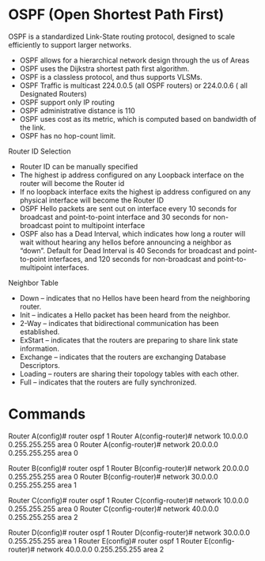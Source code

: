 # OSPF (Open Shortest Path First)

OSPF is a standardized Link-State routing protocol, designed to scale efficiently to support larger networks.
-	OSPF allows for a hierarchical network design through the us of Areas
-	OSPF uses the Dijkstra shortest path first algorithm.
-	OSPF is a classless protocol, and thus supports VLSMs.
-	OSPF Traffic is multicast 224.0.0.5 (all OSPF routers) or 224.0.0.6 ( all Designated Routers)
-	OSPF support only IP routing
-	OSPF administrative distance is 110
-	OSPF uses cost as its metric, which is computed based on bandwidth of the link. 
-	OSPF has no hop-count limit.

Router ID Selection
-	Router ID can be manually specified
-	The highest ip address configured on any Loopback interface on the router will become the Router id
-	If no loopback interface exits the highest ip address configured on any physical interface will become the Router ID
-	OSPF Hello packets are sent out on interface every 10 seconds for broadcast  and point-to-point interface and 30 seconds for non-broadcast point to multipoint interface
-	OSPF also has a Dead Interval, which indicates how long a router will wait without hearing any hellos before announcing a neighbor as “down”. Default for Dead Interval is 40 Seconds for broadcast and point-to-point interfaces, and 120 seconds for non-broadcast and point-to-multipoint interfaces.

Neighbor Table
-	Down – indicates that no Hellos have been heard from the neighboring router.
-	Init – indicates a Hello packet has been heard from the neighbor.
-	2-Way – indicates that bidirectional communication has been established.
-	ExStart – indicates that the routers are preparing to share link state information.
-	Exchange – indicates that the routers are exchanging Database Descriptors.
-	Loading – routers are sharing their topology tables with each other.
-	Full – indicates that the routers are fully synchronized.

# Commands

Router A(config)# router ospf 1
Router A(config-router)# network 10.0.0.0 0.255.255.255 area 0
Router A(config-router)# network 20.0.0.0 0.255.255.255 area 0

Router B(config)# router ospf 1
Router B(config-router)# network 20.0.0.0 0.255.255.255 area 0
Router B(config-router)# network 30.0.0.0 0.255.255.255 area 1

Router C(config)# router ospf 1
Router C(config-router)# network 10.0.0.0 0.255.255.255 area 0
Router C(config-router)# network 40.0.0.0 0.255.255.255 area 2

Router D(config)# router ospf 1
Router D(config-router)# network 30.0.0.0 0.255.255.255 area 1
Router E(config)# router ospf 1
Router E(config-router)# network 40.0.0.0 0.255.255.255 area 2


